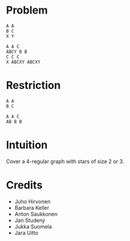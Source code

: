 # Problem

    A A
    B C
    X Y

    A A C
    ABCY B B
    C C C
    X ABCXY ABCXY

# Restriction

    A A
    B C

    A A C
    AB B B

# Intuition

Cover a 4-regular graph with stars of size 2 or 3.

# Credits

- Juho Hirvonen
- Barbara Keller
- Anton Saukkonen
- Jan Studený
- Jukka Suomela
- Jara Uitto
